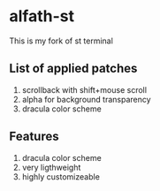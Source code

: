 # alfath-st
This is my fork of st terminal

## List of applied patches
1. scrollback with shift+mouse scroll
2. alpha for background transparency
3. dracula color scheme

## Features
1. dracula color scheme
2. very ligthweight
3. highly customizeable
